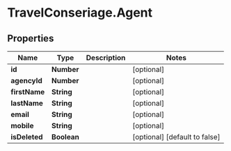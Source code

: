 # TravelConseriage.Agent

## Properties
Name | Type | Description | Notes
------------ | ------------- | ------------- | -------------
**id** | **Number** |  | [optional] 
**agencyId** | **Number** |  | [optional] 
**firstName** | **String** |  | [optional] 
**lastName** | **String** |  | [optional] 
**email** | **String** |  | [optional] 
**mobile** | **String** |  | [optional] 
**isDeleted** | **Boolean** |  | [optional] [default to false]


